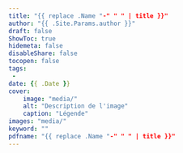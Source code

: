 ```yaml
---
title: "{{ replace .Name "-" " " | title }}"
author: "{{ .Site.Params.author }}"
draft: false
ShowToc: true
hidemeta: false
disableShare: false
tocopen: false
tags:
 - 
date: {{ .Date }}
cover:
    image: "media/"
    alt: "Description de l'image"
    caption: "Légende"
images: "media/"
keyword: ""
pdfname: "{{ replace .Name "-" " " | title }}"
---
```


<!--more-->
